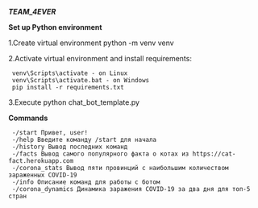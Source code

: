 **_TEAM_4EVER_**

**Set up Python environment**

1.Create virtual environment python -m venv venv

2.Activate virtual environment and install requirements:

     venv\Scripts\activate - on Linux
     venv\Scripts\activate.bat - on Windows
     pip install -r requirements.txt

3.Execute python chat_bot_template.py

**Commands**

     -/start Привет, user!
     -/help Введите команду /start для начала
     -/history Вывод последних команд
     -/facts Вывод самого популярного факта о котах из https://cat-fact.herokuapp.com
	 -/corona_stats Вывод пяти провинций с наибольшим количеством зараженных COVID-19
     -/info Описание команд для работы с ботом
	 -/corona_dynamics Динамика заражения COVID-19 за два дня для топ-5 стран
